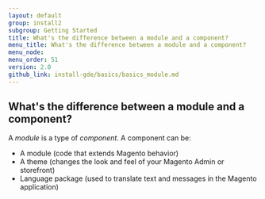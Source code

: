 ```yaml
---
layout: default
group: install2
subgroup: Getting Started
title: What's the difference between a module and a component?
menu_title: What's the difference between a module and a component?
menu_node: 
menu_order: 51
version: 2.0
github_link: install-gde/basics/basics_module.md
---
```

 
## What's the difference between a module and a component?
A *module* is a type of *component*. A component can be:

*	A module (code that extends Magento behavior)
*	A theme (changes the look and feel of your Magento Admin or storefront)
*	Language package (used to translate text and messages in the Magento application)
